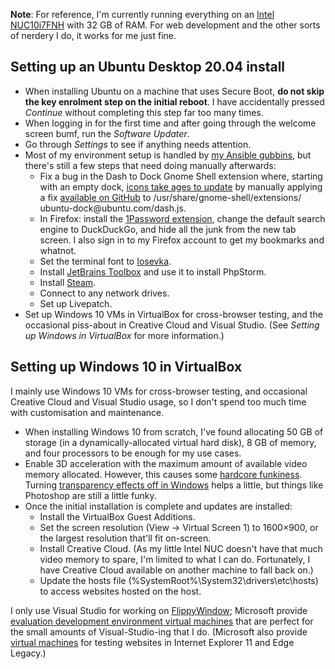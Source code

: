 <!--
  # This file is distributed under under the Creative Commons
  # Attribution 4.0 International License. To view a copy of this
  # license, please visit <http://creativecommons.org/licenses/by/4.0/>.

  description: Read Damien Dart's notes on setting up his development environment.
  title: Personal Development Environment Notes
  twigTemplate: .templates/notes-base.html.twig
-->

<div class="admonition admonition--info">
  <p><b>Note</b>: For reference, I'm currently running everything on an
    <a href="https://www.intel.co.uk/content/www/uk/en/products/boards-kits/nuc/kits/nuc10i7fnh.html">Intel
    NUC10i7FNH</a> with 32 GB of RAM. For web development and the other
    sorts of nerdery I do, it works for me just fine.
</div>

Setting up an Ubuntu Desktop 20.04 install
------------------------------------------

  - When installing Ubuntu on a machine that uses Secure Boot, **do not
    skip the key enrolment step on the initial reboot**. I have
    accidentally pressed _Continue_ without completing this step far too
    many times.
  - When logging in for the first time and after going through the
    welcome screen bumf, run the _Software Updater_.
  - Go through _Settings_ to see if anything needs attention.
  - Most of my environment setup is handled by [my Ansible gubbins][1],
    but there's still a few steps that need doing manually afterwards:
    - Fix a bug in the Dash to Dock Gnome Shell extension where,
      starting with an empty dock, [icons take ages to update][2] by
      manually applying a fix [available on GitHub][3] to
      <span class="os-menu-item">/usr/<wbr>share/<wbr>gnome-shell/<wbr>extensions/<wbr>ubuntu-dock\@ubuntu.com/<wbr>dash.js</span>.
    - In Firefox: install the [1Password extension][4], change the
      default search engine to DuckDuckGo, and hide all the junk from
      the new tab screen. I also sign in to my Firefox account to get my
      bookmarks and whatnot.
    - Set the terminal font to [Iosevka][5].
    - Install [JetBrains Toolbox][6] and use it to install PhpStorm.
    - Install [Steam][7].
    - Connect to any network drives.
    - Set up Livepatch.
  - Set up Windows 10 VMs in VirtualBox for cross-browser testing, and
    the occasional piss-about in Creative Cloud and Visual Studio. (See
    _Setting up Windows in VirtualBox_ for more information.)

[1]: <https://www.robotinaponcho.net/git/#setup>
[2]: <https://github.com/micheleg/dash-to-dock/issues/1188>
[3]: <https://github.com/micheleg/dash-to-dock/pull/1222/commits/3c44ea483f333fef12e6a805cd43d2a2439e5fb0>
[4]: <https://1password.com/downloads/linux/#browsers>
[5]: <https://typeof.net/Iosevka/>
[6]: <https://www.jetbrains.com/help/phpstorm/installation-guide.html#toolbox>
[7]: <https://github.com/ValveSoftware/steam-for-linux>


Setting up Windows 10 in VirtualBox
-----------------------------------

I mainly use Windows 10 VMs for cross-browser testing, and occasional
Creative Cloud and Visual Studio usage, so I don't spend too much time
with customisation and maintenance.

  - When installing Windows 10 from scratch, I've found allocating 50 GB
    of storage (in a dynamically-allocated virtual hard disk), 8 GB of
    memory, and four processors to be enough for my use cases.
  - Enable 3D acceleration with the maximum amount of available video
    memory allocated. However, this causes some [hardcore funkiness][8].
    Turning [transparency effects off in Windows][9] helps a little,
    but things like Photoshop are still a little funky.
  - Once the initial installation is complete and updates are installed:
    - Install the VirtualBox Guest Additions.
    - Set the screen resolution (<span class="os-menu-item">View</span>
      &rarr; <span class="os-menu-item">Virtual Screen 1</span>) to
      1600×900, or the largest resolution that'll fit on-screen.
    - Install Creative Cloud. (As my little Intel NUC doesn't have that
      much video memory to spare, I'm limited to what I can do.
      Fortunately, I have Creative Cloud available on another machine to
      fall back on.)
    - Update the hosts file (<span class="os-menu-item">%SystemRoot%\\<wbr>System32\\<wbr>drivers\\<wbr>etc\\<wbr>hosts</span>)
      to access websites hosted on the host.

I only use Visual Studio for working on [FlippyWindow][10]; Microsoft
provide [evaluation development environment virtual machines][11] that
are perfect for the small amounts of Visual-Studio-ing that I do.
(Microsoft also provide [virtual machines][12] for testing websites in
Internet Explorer 11 and Edge Legacy.)

[8]: <https://www.virtualbox.org/attachment/ticket/19365/VirtualBox_Windows%2010_03_06_2020_21_55_02.png>
[9]: <https://www.virtualbox.org/ticket/19365#comment:16>
[10]: <https://www.robotinaponcho.net/flippywindow/>
[11]: <https://developer.microsoft.com/en-us/windows/downloads/virtual-machines/>
[12]: <https://developer.microsoft.com/en-us/microsoft-edge/tools/vms/>
